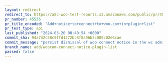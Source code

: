 ```yaml
---
layout: redirect
redirect_to: https://a8c-woo-test-reports.s3.amazonaws.com/public/pr/45536/api/index.html
pr_number: 45536
pr_title_encoded: "Add+notice+to+connect+to+woo.com+in+plugin+list"
pr_test_type: api
last_published: "2024-03-20 08:40:54 +0000"
commit_sha: 94a742c58c9ffd1272bc8f8a96b3c089c02e6cae
commit_message: "persist dismissal of woo connect notice in the wc admin settings page"
branch_name: add/woocom-connect-notice-plugin-list
passed: false
---
```

